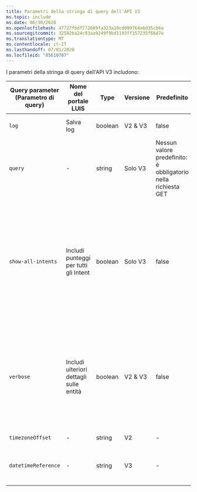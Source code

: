 ```yaml
---
title: Parametri della stringa di query dell'API V3
ms.topic: include
ms.date: 06/30/2020
ms.openlocfilehash: 47727f6df772669fa323a10cd099764a6d35cb6a
ms.sourcegitcommit: 32592ba24c93aa9249f9bd1193ff157235f66d7e
ms.translationtype: MT
ms.contentlocale: it-IT
ms.lasthandoff: 07/01/2020
ms.locfileid: "85610787"
---
```

I parametri della stringa di query dell'API V3 includono:

|Query parameter (Parametro di query)|Nome del portale LUIS|Type|Versione|Predefinito|Scopo|
|--|--|--|--|--|--|
|`log`|Salva log|boolean|V2 & V3|false|Archivia query nel file di log. Il valore predefinito è False.|
|`query`|-|string|Solo V3|Nessun valore predefinito: è obbligatorio nella richiesta GET|**Nella versione V2**, l'espressione da stimare si trova nel `q` parametro. <br><br>**Nella V3**la funzionalità viene passata nel `query` parametro.|
|`show-all-intents`|Includi punteggi per tutti gli Intent|boolean|Solo V3|false|Restituisce tutti gli Intent con il punteggio corrispondente nell'oggetto **PREDICTION. Intent** . Gli Intent vengono restituiti come oggetti in un `intents` oggetto padre. Questo consente l'accesso a livello di codice senza la necessità di trovare l'intento in una matrice: `prediction.intents.give` . Nella versione V2 questi sono stati restituiti in una matrice. |
|`verbose`|Includi ulteriori dettagli sulle entità|boolean|V2 & V3|false|**Nella versione V2**, quando è impostato su true, vengono restituiti tutti gli Intent stimati. Se sono necessari tutti gli intenti previsti, usare il parametro V3 di `show-all-intents` .<br><br>**In V3**, questo parametro fornisce solo i dettagli relativi ai metadati dell'entità della stima delle entità.  |
|`timezoneOffset`|-|string|V2|-|Fuso orario applicato alle entità datetimeV2.|
|`datetimeReference`|-|string|V3|-|[Fuso orario](../luis-concept-data-alteration.md#change-time-zone-of-prebuilt-datetimev2-entity) applicato alle entità datetimeV2. Sostituisce `timezoneOffset` dalla versione V2.|